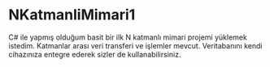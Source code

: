# NKatmanliMimari1
C# ile yapmış olduğum basit bir ilk N katmanlı mimari projemi yüklemek istedim. Katmanlar arası veri transferi ve işlemler mevcut. Veritabanını kendi cihazınıza entegre ederek sizler de kullanabilirsiniz.
